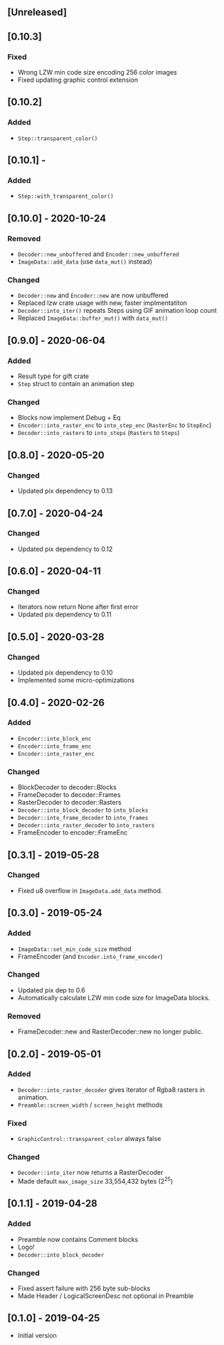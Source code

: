 ## [Unreleased]

## [0.10.3]
### Fixed
* Wrong LZW min code size encoding 256 color images
* Fixed updating graphic control extension

## [0.10.2]
### Added
* `Step::transparent_color()`

## [0.10.1] -
### Added
* `Step::with_transparent_color()`

## [0.10.0] - 2020-10-24
### Removed
* `Decoder::new_unbuffered` and `Encoder::new_unbuffered`
* `ImageData::add_data` (use `data_mut()` instead)
### Changed
* `Decoder::new` and `Encoder::new` are now unbuffered
* Replaced lzw crate usage with new, faster implmentatiton
* `Decoder::into_iter()` repeats Steps using GIF animation loop count
* Replaced `ImageData::buffer_mut()` with `data_mut()`

## [0.9.0] - 2020-06-04
### Added
* Result type for gift crate
* `Step` struct to contain an animation step
### Changed
* Blocks now implement Debug + Eq
* `Encoder::into_raster_enc` to `into_step_enc` (`RasterEnc` to `StepEnc`)
* `Decoder::into_rasters` to `into_steps` (`Rasters` to `Steps`)

## [0.8.0] - 2020-05-20
### Changed
* Updated pix dependency to 0.13

## [0.7.0] - 2020-04-24
### Changed
* Updated pix dependency to 0.12

## [0.6.0] - 2020-04-11
### Changed
* Iterators now return None after first error
* Updated pix dependency to 0.11

## [0.5.0] - 2020-03-28
### Changed
* Updated pix dependency to 0.10
* Implemented some micro-optimizations

## [0.4.0] - 2020-02-26
### Added
* `Encoder::into_block_enc`
* `Encoder::into_frame_enc`
* `Encoder::into_raster_enc`
### Changed
* BlockDecoder to decoder::Blocks
* FrameDecoder to decoder::Frames
* RasterDecoder to decoder::Rasters
* `Decoder::into_block_decoder` to `into_blocks`
* `Decoder::into_frame_decoder` to `into_frames`
* `Decoder::into_raster_decoder` to `into_rasters`
* FrameEncoder to encoder::FrameEnc

## [0.3.1] - 2019-05-28
### Changed
* Fixed u8 overflow in `ImageData.add_data` method.

## [0.3.0] - 2019-05-24
### Added
* `ImageData::set_min_code_size` method
* FrameEncoder (and `Encoder.into_frame_encoder`)
### Changed
* Updated pix dep to 0.6
* Automatically calculate LZW min code size for ImageData blocks.
### Removed
* FrameDecoder::new and RasterDecoder::new no longer public.

## [0.2.0] - 2019-05-01
### Added
* `Decoder::into_raster_decoder` gives iterator of Rgba8 rasters in animation.
* `Preamble::screen_width` / `screen_height` methods
### Fixed
* `GraphicControl::transparent_color` always false
### Changed
* `Decoder::into_iter` now returns a RasterDecoder
* Made default `max_image_size` 33,554,432 bytes (2<sup>25</sup>)

## [0.1.1] - 2019-04-28
### Added
* Preamble now contains Comment blocks
* Logo!
* `Decoder::into_block_decoder`
### Changed
* Fixed assert failure with 256 byte sub-blocks
* Made Header / LogicalScreenDesc not optional in Preamble

## [0.1.0] - 2019-04-25
* Initial version

